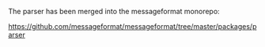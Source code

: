 The parser has been merged into the messageformat monorepo:

https://github.com/messageformat/messageformat/tree/master/packages/parser
